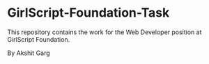 ﻿# GirlScript-Foundation-Task

This repository contains the work for the Web Developer position at GirlScript Foundation.

By Akshit Garg
